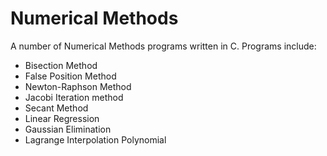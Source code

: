 # Numerical Methods
A number of Numerical Methods programs written in C.
Programs include: 

* Bisection Method
* False Position Method
* Newton-Raphson Method
* Jacobi Iteration method
* Secant Method 
* Linear Regression
* Gaussian Elimination
* Lagrange Interpolation Polynomial
